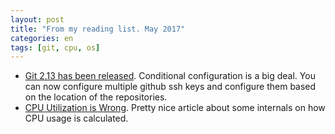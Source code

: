 ```yaml
---
layout: post
title: "From my reading list. May 2017"
categories: en
tags: [git, cpu, os]
---
```


- [Git 2.13 has been
  released](https://github.com/blog/2360-git-2-13-has-been-released).
  Conditional configuration is a big deal. You can now configure multiple
  github ssh keys and configure them based on the location of the repositories.
- [CPU Utilization is
  Wrong](http://www.brendangregg.com/blog/2017-05-09/cpu-utilization-is-wrong.html).
  Pretty nice article about some internals on how CPU usage is calculated.

